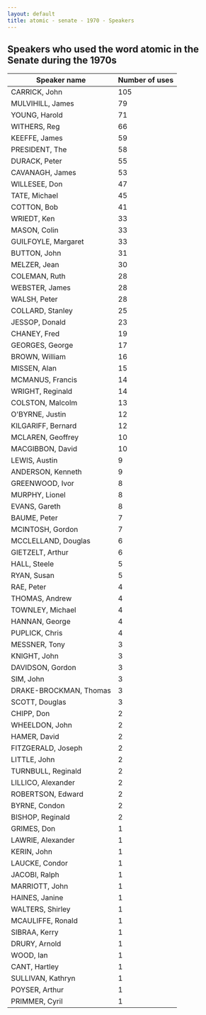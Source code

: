 ```yaml
---
layout: default
title: atomic - senate - 1970 - Speakers
---
```

## Speakers who used the word **atomic** in the Senate during the 1970s

| Speaker name | Number of uses |
|--------------|----------------|
|CARRICK, John|105|
|MULVIHILL, James|79|
|YOUNG, Harold|71|
|WITHERS, Reg|66|
|KEEFFE, James|59|
|PRESIDENT, The|58|
|DURACK, Peter|55|
|CAVANAGH, James|53|
|WILLESEE, Don|47|
|TATE, Michael|45|
|COTTON, Bob|41|
|WRIEDT, Ken|33|
|MASON, Colin|33|
|GUILFOYLE, Margaret|33|
|BUTTON, John|31|
|MELZER, Jean|30|
|COLEMAN, Ruth|28|
|WEBSTER, James|28|
|WALSH, Peter|28|
|COLLARD, Stanley|25|
|JESSOP, Donald|23|
|CHANEY, Fred|19|
|GEORGES, George|17|
|BROWN, William|16|
|MISSEN, Alan|15|
|MCMANUS, Francis|14|
|WRIGHT, Reginald|14|
|COLSTON, Malcolm|13|
|O'BYRNE, Justin|12|
|KILGARIFF, Bernard|12|
|MCLAREN, Geoffrey|10|
|MACGIBBON, David|10|
|LEWIS, Austin|9|
|ANDERSON, Kenneth|9|
|GREENWOOD, Ivor|8|
|MURPHY, Lionel|8|
|EVANS, Gareth|8|
|BAUME, Peter|7|
|MCINTOSH, Gordon|7|
|MCCLELLAND, Douglas|6|
|GIETZELT, Arthur|6|
|HALL, Steele|5|
|RYAN, Susan|5|
|RAE, Peter|4|
|THOMAS, Andrew|4|
|TOWNLEY, Michael|4|
|HANNAN, George|4|
|PUPLICK, Chris|4|
|MESSNER, Tony|3|
|KNIGHT, John|3|
|DAVIDSON, Gordon|3|
|SIM, John|3|
|DRAKE-BROCKMAN, Thomas|3|
|SCOTT, Douglas|3|
|CHIPP, Don|2|
|WHEELDON, John|2|
|HAMER, David|2|
|FITZGERALD, Joseph|2|
|LITTLE, John|2|
|TURNBULL, Reginald|2|
|LILLICO, Alexander|2|
|ROBERTSON, Edward|2|
|BYRNE, Condon|2|
|BISHOP, Reginald|2|
|GRIMES, Don|1|
|LAWRIE, Alexander|1|
|KERIN, John|1|
|LAUCKE, Condor|1|
|JACOBI, Ralph|1|
|MARRIOTT, John|1|
|HAINES, Janine|1|
|WALTERS, Shirley|1|
|MCAULIFFE, Ronald|1|
|SIBRAA, Kerry|1|
|DRURY, Arnold|1|
|WOOD, Ian|1|
|CANT, Hartley|1|
|SULLIVAN, Kathryn|1|
|POYSER, Arthur|1|
|PRIMMER, Cyril|1|
